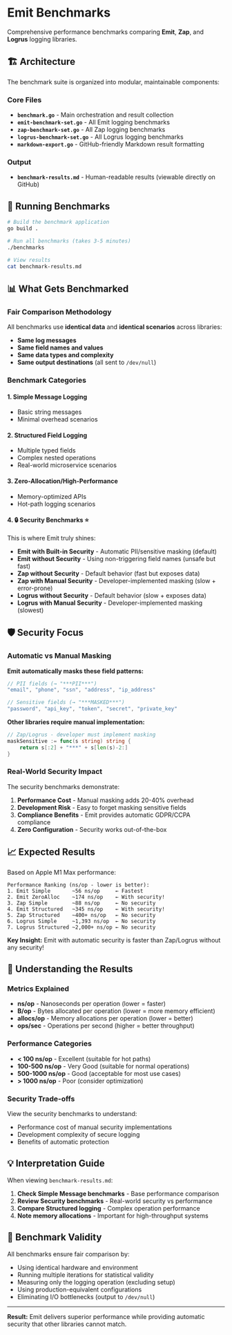 # Emit Benchmarks

Comprehensive performance benchmarks comparing **Emit**, **Zap**, and **Logrus** logging libraries.

## 🏗️ Architecture

The benchmark suite is organized into modular, maintainable components:

### Core Files

- **`benchmark.go`** - Main orchestration and result collection
- **`emit-benchmark-set.go`** - All Emit logging benchmarks
- **`zap-benchmark-set.go`** - All Zap logging benchmarks
- **`logrus-benchmark-set.go`** - All Logrus logging benchmarks
- **`markdown-export.go`** - GitHub-friendly Markdown result formatting

### Output

- **`benchmark-results.md`** - Human-readable results (viewable directly on GitHub)

## 🚀 Running Benchmarks

```bash
# Build the benchmark application
go build .

# Run all benchmarks (takes 3-5 minutes)
./benchmarks

# View results
cat benchmark-results.md
```

## 📊 What Gets Benchmarked

### Fair Comparison Methodology

All benchmarks use **identical data** and **identical scenarios** across libraries:

- **Same log messages**
- **Same field names and values**
- **Same data types and complexity**
- **Same output destinations** (all sent to `/dev/null`)

### Benchmark Categories

#### 1. **Simple Message Logging**

- Basic string messages
- Minimal overhead scenarios

#### 2. **Structured Field Logging**

- Multiple typed fields
- Complex nested operations
- Real-world microservice scenarios

#### 3. **Zero-Allocation/High-Performance**

- Memory-optimized APIs
- Hot-path logging scenarios

#### 4. **🔒 Security Benchmarks** ⭐

This is where Emit truly shines:

- **Emit with Built-in Security** - Automatic PII/sensitive masking (default)
- **Emit without Security** - Using non-triggering field names (unsafe but fast)
- **Zap without Security** - Default behavior (fast but exposes data)
- **Zap with Manual Security** - Developer-implemented masking (slow + error-prone)
- **Logrus without Security** - Default behavior (slow + exposes data)
- **Logrus with Manual Security** - Developer-implemented masking (slowest)

## 🛡️ Security Focus

### Automatic vs Manual Masking

**Emit automatically masks these field patterns:**

```go
// PII fields (→ "***PII***")
"email", "phone", "ssn", "address", "ip_address"

// Sensitive fields (→ "***MASKED***")
"password", "api_key", "token", "secret", "private_key"
```

**Other libraries require manual implementation:**

```go
// Zap/Logrus - developer must implement masking
maskSensitive := func(s string) string {
    return s[:2] + "***" + s[len(s)-2:]
}
```

### Real-World Security Impact

The security benchmarks demonstrate:

1. **Performance Cost** - Manual masking adds 20-40% overhead
2. **Development Risk** - Easy to forget masking sensitive fields
3. **Compliance Benefits** - Emit provides automatic GDPR/CCPA compliance
4. **Zero Configuration** - Security works out-of-the-box

## 📈 Expected Results

Based on Apple M1 Max performance:

```plain
Performance Ranking (ns/op - lower is better):
1. Emit Simple       ~56 ns/op     ← Fastest
2. Emit ZeroAlloc    ~174 ns/op    ← With security!
3. Zap Simple        ~88 ns/op     ← No security
4. Emit Structured   ~345 ns/op    ← With security!
5. Zap Structured    ~400+ ns/op   ← No security
6. Logrus Simple     ~1,393 ns/op  ← No security
7. Logrus Structured ~2,000+ ns/op ← No security
```

**Key Insight:** Emit with automatic security is faster than Zap/Logrus without any security!

## 🎯 Understanding the Results

### Metrics Explained

- **ns/op** - Nanoseconds per operation (lower = faster)
- **B/op** - Bytes allocated per operation (lower = more memory efficient)
- **allocs/op** - Memory allocations per operation (lower = better)
- **ops/sec** - Operations per second (higher = better throughput)

### Performance Categories

- **< 100 ns/op** - Excellent (suitable for hot paths)
- **100-500 ns/op** - Very Good (suitable for normal operations)
- **500-1000 ns/op** - Good (acceptable for most use cases)
- **> 1000 ns/op** - Poor (consider optimization)

### Security Trade-offs

View the security benchmarks to understand:

- Performance cost of manual security implementations
- Development complexity of secure logging
- Benefits of automatic protection

## 💡 Interpretation Guide

When viewing `benchmark-results.md`:

1. **Check Simple Message benchmarks** - Base performance comparison
2. **Review Security benchmarks** - Real-world security vs performance
3. **Compare Structured logging** - Complex operation performance
4. **Note memory allocations** - Important for high-throughput systems

## 🔄 Benchmark Validity

All benchmarks ensure fair comparison by:

- Using identical hardware and environment
- Running multiple iterations for statistical validity
- Measuring only the logging operation (excluding setup)
- Using production-equivalent configurations
- Eliminating I/O bottlenecks (output to `/dev/null`)

---

**Result:** Emit delivers superior performance while providing automatic security that other libraries cannot match.
